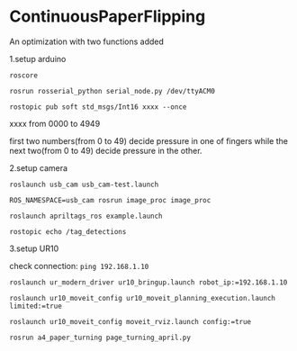 # ContinuousPaperFlipping
An optimization with two functions added

1.setup arduino 

```roscore```

```rosrun rosserial_python serial_node.py /dev/ttyACM0```

```rostopic pub soft std_msgs/Int16 xxxx --once```

xxxx from 0000 to 4949 

first two numbers(from 0 to 49) decide pressure in one of fingers while the next two(from 0 to 49) decide pressure in the other.

2.setup camera

```roslaunch usb_cam usb_cam-test.launch```

```ROS_NAMESPACE=usb_cam rosrun image_proc image_proc```

```roslaunch apriltags_ros example.launch```

```rostopic echo /tag_detections```

3.setup UR10

check connection: ```ping 192.168.1.10```

```roslaunch ur_modern_driver ur10_bringup.launch robot_ip:=192.168.1.10```

```roslaunch ur10_moveit_config ur10_moveit_planning_execution.launch limited:=true```

```roslaunch ur10_moveit_config moveit_rviz.launch config:=true ```

```rosrun a4_paper_turning page_turning_april.py```
